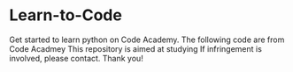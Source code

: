 # Learn-to-Code
Get started to learn python on Code Academy.
The following code are from Code Acadmey
This repository is aimed at studying 
If infringement is involved, please contact.
Thank you!
